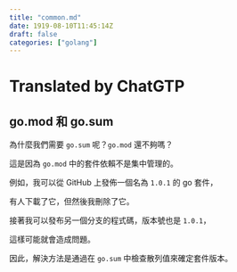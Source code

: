 ```yaml
---
title: "common.md"
date: 1919-08-10T11:45:14Z
draft: false
categories: ["golang"]
---
```




# Translated by ChatGTP

## go.mod 和 go.sum

為什麼我們需要 `go.sum` 呢？`go.mod` 還不夠嗎？

這是因為 `go.mod` 中的套件依賴不是集中管理的。

例如，我可以從 GitHub 上發佈一個名為 `1.0.1` 的 go 套件，

有人下載了它，但然後我刪除了它。

接著我可以發布另一個分支的程式碼，版本號也是 `1.0.1`，

這樣可能就會造成問題。

因此，解決方法是通過在 `go.sum` 中檢查散列值來確定套件版本。